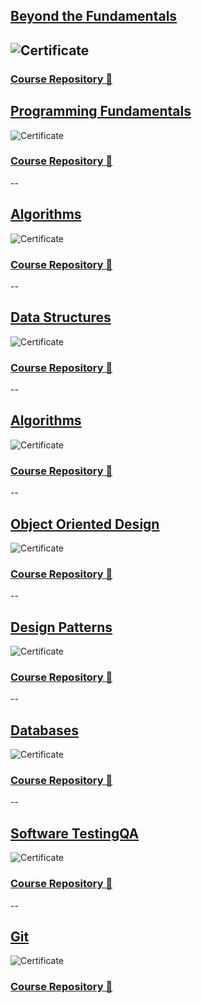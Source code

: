## <a href="https://github.com/SABER-MOHAMED/Kalbonyan-Elmarsos/tree/master/01-Linkedin-Learning" target="_blank">Beyond the Fundamentals</a>

## ![Certificate](Beyond-the-Fundamentals.jpg)

### <a href="https://github.com/SABER-MOHAMED/Kalbonyan-Elmarsos/tree/master/01-Linkedin-Learning" target="_blank">Course Repository 🚀</a>

## <a href="https://github.com/SABER-MOHAMED/Kalbonyan-Elmarsos/tree/master/01-Linkedin-Learning" target="_blank">Programming Fundamentals</a>

![Certificate](Programming-Fundamentals.jpg)

### <a href="https://github.com/SABER-MOHAMED/Kalbonyan-Elmarsos/tree/master/01-Linkedin-Learning" target="_blank">Course Repository 🚀</a>

--

## <a href="https://github.com/SABER-MOHAMED/Kalbonyan-Elmarsos/tree/master/01-Linkedin-Learning" target="_blank">Algorithms</a>

![Certificate](Algorithms.jpg)

### <a href="https://github.com/SABER-MOHAMED/Kalbonyan-Elmarsos/tree/master/01-Linkedin-Learning" target="_blank">Course Repository 🚀</a>

--

## <a href="https://github.com/SABER-MOHAMED/Kalbonyan-Elmarsos/tree/master/01-Linkedin-Learning" target="_blank">Data Structures</a>

![Certificate](Data-Structures.jpg)

### <a href="https://github.com/SABER-MOHAMED/Kalbonyan-Elmarsos/tree/master/01-Linkedin-Learning" target="_blank">Course Repository 🚀</a>

--

## <a href="https://github.com/SABER-MOHAMED/Kalbonyan-Elmarsos/tree/master/01-Linkedin-Learning" target="_blank">Algorithms</a>

![Certificate](Algorithms.jpg)

### <a href="https://github.com/SABER-MOHAMED/Kalbonyan-Elmarsos/tree/master/01-Linkedin-Learning" target="_blank">Course Repository 🚀</a>

--

## <a href="https://github.com/SABER-MOHAMED/Kalbonyan-Elmarsos/tree/master/01-Linkedin-Learning" target="_blank">Object Oriented Design</a>

![Certificate](ObjectOriented-Design.jpg)

### <a href="https://github.com/SABER-MOHAMED/Kalbonyan-Elmarsos/tree/master/01-Linkedin-Learning" target="_blank">Course Repository 🚀</a>

--

## <a href="https://github.com/SABER-MOHAMED/Kalbonyan-Elmarsos/tree/master/01-Linkedin-Learning" target="_blank">Design Patterns</a>

![Certificate](Design-Patterns.jpg)

### <a href="https://github.com/SABER-MOHAMED/Kalbonyan-Elmarsos/tree/master/01-Linkedin-Learning" target="_blank">Course Repository 🚀</a>

--

## <a href="https://github.com/SABER-MOHAMED/Kalbonyan-Elmarsos/tree/master/01-Linkedin-Learning" target="_blank">Databases</a>

![Certificate](Databases.jpg)

### <a href="https://github.com/SABER-MOHAMED/Kalbonyan-Elmarsos/tree/master/01-Linkedin-Learning" target="_blank">Course Repository 🚀</a>

--

## <a href="https://github.com/SABER-MOHAMED/Kalbonyan-Elmarsos/tree/master/01-Linkedin-Learning" target="_blank">Software TestingQA</a>

![Certificate](Software-TestingQA.jpg)

### <a href="https://github.com/SABER-MOHAMED/Kalbonyan-Elmarsos/tree/master/01-Linkedin-Learning" target="_blank">Course Repository 🚀</a>

--

## <a href="https://github.com/SABER-MOHAMED/Kalbonyan-Elmarsos/tree/master/01-Linkedin-Learning" target="_blank">Git</a>

![Certificate](Git.jpg)

### <a href="https://github.com/SABER-MOHAMED/Kalbonyan-Elmarsos/tree/master/01-Linkedin-Learning" target="_blank">Course Repository 🚀</a>
